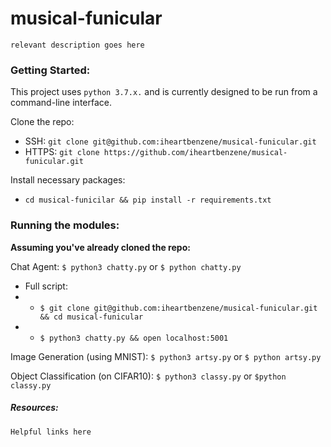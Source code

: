 # musical-funicular
`relevant description goes here`

### Getting Started:
This project uses `python 3.7.x.` and is currently designed to be run from a command-line interface.

Clone the repo:
+ SSH: `git clone git@github.com:iheartbenzene/musical-funicular.git`
+ HTTPS: `git clone https://github.com/iheartbenzene/musical-funicular.git`

Install necessary packages:
+ `cd musical-funicilar && pip install -r requirements.txt`

### Running the modules:
**Assuming you've already cloned the repo:**

Chat Agent: `$ python3 chatty.py` or `$ python chatty.py`
+ Full script:
+ + `$ git clone git@github.com:iheartbenzene/musical-funicular.git && cd musical-funicular`
+ + `$ python3 chatty.py && open localhost:5001`

Image Generation (using MNIST): `$ python3 artsy.py` or `$ python artsy.py`

Object Classification (on CIFAR10): `$ python3 classy.py` or `$python classy.py`


##### Resources:

`Helpful links here`
